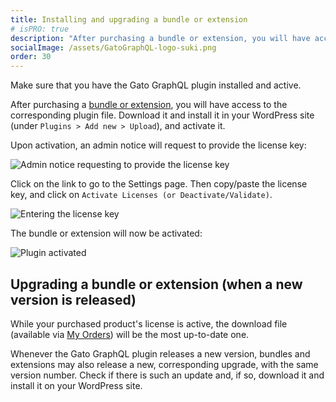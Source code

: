 ```yaml
---
title: Installing and upgrading a bundle or extension
# isPRO: true
description: "After purchasing a bundle or extension, you will have access to the corresponding plugin file. Here is how to install and activate it."
socialImage: /assets/GatoGraphQL-logo-suki.png
order: 30
---
```


Make sure that you have the Gato GraphQL plugin installed and active.

After purchasing a [bundle or extension](/extensions), you will have access to the corresponding plugin file. Download it and install it in your WordPress site (under `Plugins > Add new > Upload`), and activate it.

Upon activation, an admin notice will request to provide the license key:

<div class="img-width-1024" markdown=1>

![Admin notice requesting to provide the license key](/assets/shop/install-product-admin-notice.png "Admin notice requesting to provide the license key")

</div>

Click on the link to go to the Settings page. Then copy/paste the license key, and click on `Activate Licenses (or Deactivate/Validate)`.

<div class="img-width-1024" markdown=1>

![Entering the license key](/assets/shop/install-product-enter-license-key.png "Entering the license key")

</div>

The bundle or extension will now be activated:

<div class="img-width-1024" markdown=1>

![Plugin activated](/assets/shop/install-product-activated.png "Plugin activated")

</div>

## Upgrading a bundle or extension (when a new version is released)

While your purchased product's license is active, the download file (available via [My Orders](/shop/my-orders)) will be the most up-to-date one.

Whenever the Gato GraphQL plugin releases a new version, bundles and extensions may also release a new, corresponding upgrade, with the same version number. Check if there is such an update and, if so, download it and install it on your WordPress site.
